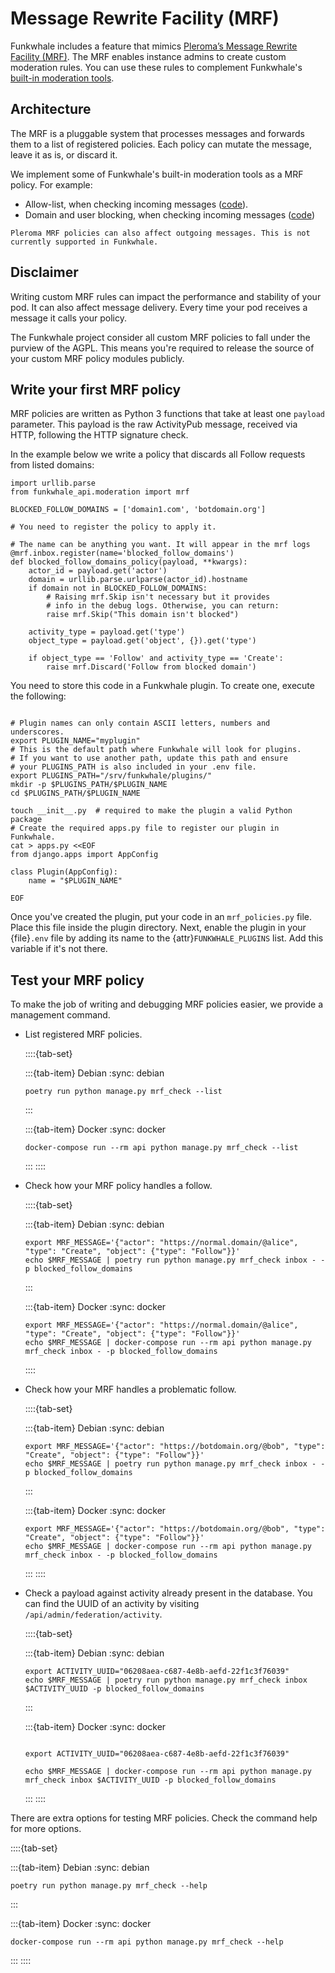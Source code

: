 # Message Rewrite Facility (MRF)

Funkwhale includes a feature that mimics [Pleroma’s Message Rewrite Facility (MRF)](https://docs-develop.pleroma.social/backend/configuration/mrf/). The MRF enables instance admins to create custom moderation rules. You can use these rules to complement Funkwhale's [built-in moderation tools](../../moderator_documentation/index.md).

## Architecture

The MRF is a pluggable system that processes messages and forwards them to a list of registered policies. Each policy can mutate the message, leave it as is, or discard it.

We implement some of Funkwhale's built-in moderation tools as a MRF policy. For example:

- Allow-list, when checking incoming messages ([code](https://dev.funkwhale.audio/funkwhale/funkwhale/blob/stable/api/funkwhale_api/moderation/mrf_policies.py)).
- Domain and user blocking, when checking incoming messages ([code](https://dev.funkwhale.audio/funkwhale/funkwhale/blob/stable/api/funkwhale_api/federation/mrf_policies.py))

```{note}
Pleroma MRF policies can also affect outgoing messages. This is not currently supported in Funkwhale.
```

## Disclaimer

Writing custom MRF rules can impact the performance and stability of your pod. It can also affect message delivery. Every time your pod receives a message it calls your policy.

The Funkwhale project consider all custom MRF policies to fall under the purview of the AGPL. This means you're required to release the source of your custom MRF policy modules publicly.

## Write your first MRF policy

MRF policies are written as Python 3 functions that take at least one `payload` parameter. This payload is the raw ActivityPub message, received via HTTP, following the HTTP signature check.

In the example below we write a policy that discards all Follow requests from listed domains:

```{code-block} py
import urllib.parse
from funkwhale_api.moderation import mrf

BLOCKED_FOLLOW_DOMAINS = ['domain1.com', 'botdomain.org']

# You need to register the policy to apply it.

# The name can be anything you want. It will appear in the mrf logs
@mrf.inbox.register(name='blocked_follow_domains')
def blocked_follow_domains_policy(payload, **kwargs):
    actor_id = payload.get('actor')
    domain = urllib.parse.urlparse(actor_id).hostname
    if domain not in BLOCKED_FOLLOW_DOMAINS:
        # Raising mrf.Skip isn't necessary but it provides
        # info in the debug logs. Otherwise, you can return:
        raise mrf.Skip("This domain isn't blocked")

    activity_type = payload.get('type')
    object_type = payload.get('object', {}).get('type')

    if object_type == 'Follow' and activity_type == 'Create':
        raise mrf.Discard('Follow from blocked domain')
```

You need to store this code in a Funkwhale plugin. To create one, execute the following:

```{code-block} sh

# Plugin names can only contain ASCII letters, numbers and underscores.
export PLUGIN_NAME="myplugin"
# This is the default path where Funkwhale will look for plugins.
# If you want to use another path, update this path and ensure
# your PLUGINS_PATH is also included in your .env file.
export PLUGINS_PATH="/srv/funkwhale/plugins/"
mkdir -p $PLUGINS_PATH/$PLUGIN_NAME
cd $PLUGINS_PATH/$PLUGIN_NAME

touch __init__.py  # required to make the plugin a valid Python package
# Create the required apps.py file to register our plugin in Funkwhale.
cat > apps.py <<EOF
from django.apps import AppConfig

class Plugin(AppConfig):
    name = "$PLUGIN_NAME"

EOF
```

Once you've created the plugin, put your code in an `mrf_policies.py` file. Place this file inside the plugin directory. Next, enable the plugin in your {file}`.env` file by adding its name to the {attr}`FUNKWHALE_PLUGINS` list. Add this variable if it's not there.

## Test your MRF policy

To make the job of writing and debugging MRF policies easier, we provide a management command.

- List registered MRF policies.

   ::::{tab-set}

   :::{tab-item} Debian
   :sync: debian

   ```{code-block} sh
   poetry run python manage.py mrf_check --list
   ```

   :::

   :::{tab-item} Docker
   :sync: docker

   ```{code-block} sh
   docker-compose run --rm api python manage.py mrf_check --list
   ```

   :::
   ::::

- Check how your MRF policy handles a follow.

   ::::{tab-set}

   :::{tab-item} Debian
   :sync: debian

   ```{code-block} sh
   export MRF_MESSAGE='{"actor": "https://normal.domain/@alice", "type": "Create", "object": {"type": "Follow"}}'
   echo $MRF_MESSAGE | poetry run python manage.py mrf_check inbox - -p blocked_follow_domains
   ```

   :::

   :::{tab-item} Docker
   :sync: docker

   ```{code-block} sh
   export MRF_MESSAGE='{"actor": "https://normal.domain/@alice", "type": "Create", "object": {"type": "Follow"}}'
   echo $MRF_MESSAGE | docker-compose run --rm api python manage.py mrf_check inbox - -p blocked_follow_domains
   ```

   ::::

- Check how your MRF handles a problematic follow.

   ::::{tab-set}

   :::{tab-item} Debian
   :sync: debian

   ```{code-block} sh
   export MRF_MESSAGE='{"actor": "https://botdomain.org/@bob", "type": "Create", "object": {"type": "Follow"}}'
   echo $MRF_MESSAGE | poetry run python manage.py mrf_check inbox - -p blocked_follow_domains
   ```

   :::

   :::{tab-item} Docker
   :sync: docker

   ```{code-block} sh
   export MRF_MESSAGE='{"actor": "https://botdomain.org/@bob", "type": "Create", "object": {"type": "Follow"}}'
   echo $MRF_MESSAGE | docker-compose run --rm api python manage.py mrf_check inbox - -p blocked_follow_domains
   ```

   :::
   ::::

- Check a payload against activity already present in the database. You can find the UUID of an activity by visiting `/api/admin/federation/activity`.

   ::::{tab-set}

   :::{tab-item} Debian
   :sync: debian

   ```{code-block} sh
   export ACTIVITY_UUID="06208aea-c687-4e8b-aefd-22f1c3f76039"
   echo $MRF_MESSAGE | poetry run python manage.py mrf_check inbox $ACTIVITY_UUID -p blocked_follow_domains
   ```

   :::

   :::{tab-item} Docker
   :sync: docker

   ```{code-block} sh

   export ACTIVITY_UUID="06208aea-c687-4e8b-aefd-22f1c3f76039"

   echo $MRF_MESSAGE | docker-compose run --rm api python manage.py mrf_check inbox $ACTIVITY_UUID -p blocked_follow_domains

   ```

   :::
   ::::

There are extra options for testing MRF policies. Check the command help for more options.

   ::::{tab-set}

   :::{tab-item} Debian
   :sync: debian

   ```{code-block} sh
   poetry run python manage.py mrf_check --help
   ```

   :::

   :::{tab-item} Docker
   :sync: docker

   ```{code-block} sh
   docker-compose run --rm api python manage.py mrf_check --help
   ```

   :::
   ::::

